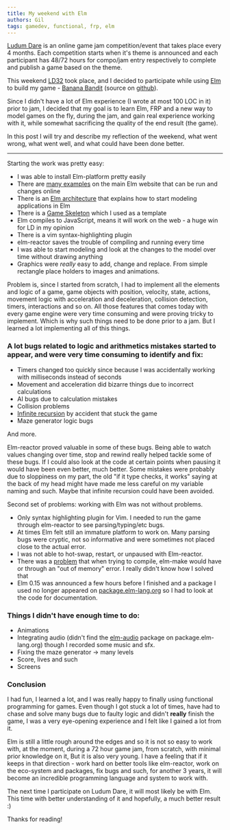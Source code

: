 ```yaml
---
title: My weekend with Elm
authors: Gil
tags: gamedev, functional, frp, elm
---
```


[Ludum Dare][ld] is an online game jam competition/event that takes place every 4 months.
Each competition starts when it's theme is announced and each participant has 48/72 hours
for compo/jam entry respectively to complete and publish a game based on the theme.

This weekend [LD32][ld32] took place, and I decided to participate while using [Elm][] to build my game - [Banana Bandit][mygame] (source on [github][]).

Since I didn't have a lot of Elm experience (I wrote at most 100 LOC in it) prior to jam,
I decided that my goal is to learn Elm, FRP and a new way to model games on the fly, during the jam,
and gain real experience working with it,
while somewhat sacrificing the quality of the end result (the game).

In this post I will try and describe my reflection of the weekend, what went wrong, what went well,
and what could have been done better.

---

Starting the work was pretty easy:

- I was able to install Elm-platform pretty easily
- There are [many examples][exmps] on the main Elm website that can be run and changes online
- There is an [Elm architecture][archtutor] that explains how to start modeling applications in Elm
- There is a [Game Skeleton][game-skeleton] which I used as a template
- Elm compiles to JavaScript, means it will work on the web - a huge win for LD in my opinion
- There is a vim syntax-highlighting plugin
- elm-reactor saves the trouble of compiling and running every time
- I was able to start modeling and look at the changes to the model over time without drawing anything
- Graphics were _really_ easy to add, change and replace. From simple rectangle place holders to images and animations.

Problem is, since I started from scratch, I had to implement all the elements and logic of a game,
game objects with position, velocity, state, actions, movement logic with acceleration and deceleration,
collision detection, timers, interactions and so on. All those features that comes today with every
game engine were very time consuming and were proving tricky to implement. Which is why such things
need to be done prior to a jam. But I learned a lot implementing all of this things.

### A lot bugs related to logic and arithmetics mistakes started to appear, and were very time consuming to identify and fix:

- Timers changed too quickly since because I was accidentally working with milliseconds instead of seconds
- Movement and acceleration did bizarre things due to incorrect calculations
- AI bugs due to calculation mistakes
- Collision problems
- [Infinite recursion][infrec] by accident that stuck the game
- Maze generator logic bugs

And more.


Elm-reactor proved valuable in some of these bugs. Being able to watch values changing over time,
stop and rewind really helped tackle some of these bugs. If I could also look at the code at certain points when pausing
it would have been even better, much better.
Some mistakes were probably due to sloppiness on my part, the old "if it type checks, it works" saying at the back of my head
might have made me less careful on my variable naming and such. Maybe that infinite recursion could have been avoided.


Second set of problems: working with Elm was not without problems.

- Only syntax highlighting plugin for Vim. I needed to run the game through elm-reactor to see parsing/typing/etc bugs.
- At times Elm felt still an immature platform to work on. Many parsing bugs were cryptic, not so informative and were sometimes not placed close to the actual error.
- I was not able to hot-swap, restart, or unpaused with Elm-reactor.
- There was a [problem][mem-commit] that when trying to compile, elm-make would have or through an "out of memory" error. I really didn't know how I solved that
- Elm 0.15 was announced a few hours before I finished and a package I used no longer appeared on [package.elm-lang.org](http://package.elm-lang.org) so I had to look at the code for documentation.


### Things I didn't have enough time to do:

- Animations
- Integrating audio (didn't find the [elm-audio][] package on package.elm-lang.org) though I recorded some music and sfx.
- Fixing the maze generator -> many levels
- Score, lives and such
- Screens

### Conclusion

I had fun, I learned a lot, and I was really happy to finally using functional programming for games.
Even though I got stuck a lot of times, have had to chase and solve many bugs due to faulty logic
and didn't __really__ finish the game, I was a very eye-opening experience and I felt like I gained a lot from it.

Elm is still a little rough around the edges and so it is not so easy to work with, at the moment,
during a 72 hour game jam, from scratch, with minimal prior knowledge on it,
But it is also very young. I have a feeling that if it keeps in that direction - work hard on better tools like elm-reactor,
work on the eco-system and packages, fix bugs and such, for another 3 years, it will become
an incredible programming language and system to work with.

The next time I participate on Ludum Dare, it will most likely be with Elm. This time with better understanding of it
and hopefully, a much better result :)

Thanks for reading!


[ld]: http://ludumdare.com/compo/
[ld32]: http://ludumdare.com/compo/ludum-dare-32/?action=preview
[exmps]: http://elm-lang.org/Examples.elm
[Elm]: http://elm-lang.org/
[archtutor]: https://github.com/evancz/elm-architecture-tutorial#the-elm-architecture
[game-skeleton]: https://github.com/elm-lang/elm-lang.org/blob/258181d16df10d7b51721f1f5005baca03c8b7e7/frontend/public/examples/Intermediate/Bounce.elm
[infrec]: https://github.com/soupi/ld32/blob/c1c6fbb591dc27620935ce7216b7e3c6a9776141/src/Game/Game.elm#L86
[mem-commit]: https://github.com/soupi/ld32/tree/80b80e76124691639a99af23dad4c84b49479d09
[elm-audio]: https://github.com/jcollard/elm-audio
[mygame]: http://ludumdare.com/compo/ludum-dare-32/?action=preview&uid=29243
[github]: https://github.com/soupi/ld32
